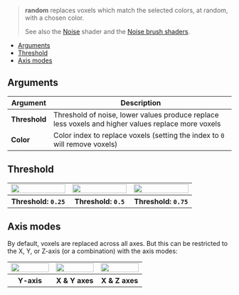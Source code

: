 > **random** replaces voxels which match the selected colors, at random, with a chosen color.
> 
> See also the [Noise](Noise) shader and the [Noise brush shaders](Noise-Brushes).

<!-- TOC -->
- [Arguments](#arguments)
- [Threshold](#threshold)
- [Axis modes](#axis-modes)

## Arguments

Argument | Description
--------- | -----------
**Threshold** | Threshold of noise, lower values produce replace less voxels and higher values replace more voxels
**Color** | Color index to replace voxels (setting the index to `0` will remove voxels)

## Threshold

<table>
    <tr>
        <td width="33%"><img width="100%" src="https://s3.amazonaws.com/misc.lachlanmcdonald.com/magicavoxel-shaders/caf97416-2a0d-4bde-a839-8f3f2d50e5a5/rand_025.png" alt=""></td>
        <td width="33%"><img width="100%" src="https://s3.amazonaws.com/misc.lachlanmcdonald.com/magicavoxel-shaders/caf97416-2a0d-4bde-a839-8f3f2d50e5a5/rand_050.png" alt=""></td>
        <td width="33%"><img width="100%" src="https://s3.amazonaws.com/misc.lachlanmcdonald.com/magicavoxel-shaders/caf97416-2a0d-4bde-a839-8f3f2d50e5a5/rand_075.png" alt=""></td>
    </tr>
	<tr>
		<th>Threshold: <code>0.25</code></th>
		<th>Threshold: <code>0.5</code></th>
		<th>Threshold: <code>0.75</code></th>
	</tr>
</table>

## Axis modes

By default, voxels are replaced across all axes. But this can be restricted to the X, Y, or Z-axis (or a combination) with the axis modes:

<table>
    <tr>
        <td width="33%"><img width="100%" src="https://s3.amazonaws.com/misc.lachlanmcdonald.com/magicavoxel-shaders/caf97416-2a0d-4bde-a839-8f3f2d50e5a5/rand_050_y.png" alt=""></td>
        <td width="33%"><img width="100%" src="https://s3.amazonaws.com/misc.lachlanmcdonald.com/magicavoxel-shaders/caf97416-2a0d-4bde-a839-8f3f2d50e5a5/rand_050_xy.png" alt=""></td>
        <td width="33%"><img width="100%" src="https://s3.amazonaws.com/misc.lachlanmcdonald.com/magicavoxel-shaders/caf97416-2a0d-4bde-a839-8f3f2d50e5a5/rand_050_xz.png" alt=""></td>
    </tr>
	<tr>
		<th>Y-axis</th>
		<th>X &amp; Y axes</th>
		<th>X &amp; Z axes</th>
	</tr>
</table>
